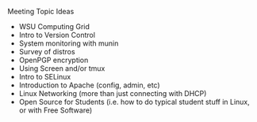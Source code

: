 Meeting Topic Ideas

* WSU Computing Grid
* Intro to Version Control
* System monitoring with munin
* Survey of distros
* OpenPGP encryption
* Using Screen and/or tmux
* Intro to SELinux
* Introduction to Apache (config, admin, etc)
* Linux Networking (more than just connecting with DHCP)
* Open Source for Students (i.e. how to do typical student stuff in Linux, or with Free Software)
